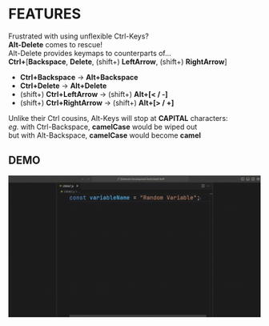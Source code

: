 # FEATURES

Frustrated with using unflexible Ctrl-Keys?  
**Alt-Delete** comes to rescue!  
Alt-Delete provides keymaps to counterparts of...  
**Ctrl+**[**Backspace**, **Delete**, (shift+) **LeftArrow**, (shift+) **RightArrow**]

- **Ctrl+Backspace** -> **Alt+Backspace**
- **Ctrl+Delete** -> **Alt+Delete**
- (shift+) **Ctrl+LeftArrow** -> (shift+) **Alt+[< / -]**
- (shift+) **Ctrl+RightArrow** -> (shift+) **Alt+[> / +]**

Unlike their Ctrl cousins, Alt-Keys will stop at **CAPITAL** characters:  
*eg.* with Ctrl-Backspace, **camelCase** would be wiped out  
but with Alt-Backspace, **camelCase** would become **camel**

## DEMO

![Demo](https://github.com/CarbonicSoda/vscode-alt-delete/blob/master/media/showcase.gif?raw=true)
